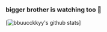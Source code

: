 ### bigger brother is watching too 👋

[![bbuucckkyy's github stats](https://github-readme-stats.vercel.app/api?username=bbuucckkyy&count_private=true&show_icons=true&theme=onedark&include_all_commits=true)]

